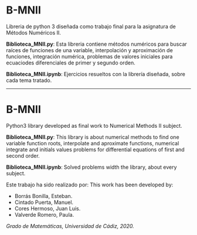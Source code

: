 # B-MNII
Libreria de python 3 diseñada como trabajo final para la asignatura de Métodos Numéricos II. 

**Biblioteca_MNII.py**: Esta libreria contiene métodos numéricos para buscar raíces de funciones de una variable, interpolación y aproximación de funciones, integración numérica, problemas de valores iniciales para ecuaciodes diferenciales de primer y segundo orden.

**Biblioteca_MNII.ipynb**: Ejercicios resueltos con la librería diseñada, sobre cada tema tratado.

--------------------------------------------------------------------------------------------------------------------------------- 

# B-MNII
Python3 library developed as final work to Numerical Methods II subject.
  
**Biblioteca_MNII.py**: This library is about numerical methods to find one variable function roots, interpolate and aproximate functions, numerical integrate and initials values problems for differential equations of first and second order.
  
**Biblioteca_MNII.ipynb**: Solved problems width the library, about every subject.
 
 
Este trabajo ha sido realizado por:
This work has been developed by:

  * Borrás Bonilla, Esteban.
  * Cintado Puerta, Manuel.
  * Cores Hermoso, Juan Luis.
  * Valverde Romero, Paula.
  
  *Grado de Matemáticas, Universidad de Cádiz, 2020.*
 
